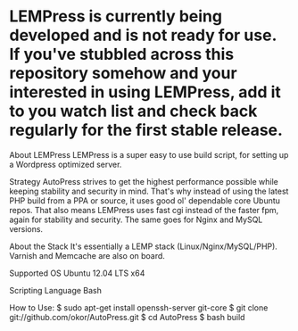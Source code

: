 LEMPress is currently being developed and is not ready for use. If you've stubbled across this repository somehow and your interested in using LEMPress, add it to you watch list and check back regularly for the first stable release.
===================================================================

About LEMPress
  LEMPress is a super easy to use build script, for setting up a Wordpress optimized server. 

Strategy
  AutoPress strives to get the highest performance possible while keeping stability and security in mind. That's why instead of using the latest PHP build from a PPA or source, it uses good ol' dependable core Ubuntu repos. That also means LEMPress uses fast cgi instead of the faster fpm, again for stability and security. The same goes for Nginx and MySQL versions.

About the Stack
  It's essentially a LEMP stack (Linux/Nginx/MySQL/PHP).
  Varnish and Memcache are also on board.

Supported OS
  Ubuntu 12.04 LTS x64

Scripting Language
  Bash




How to Use:
  $ sudo apt-get install openssh-server git-core
  $ git clone git://github.com/okor/AutoPress.git
  $ cd AutoPress
  $ bash build